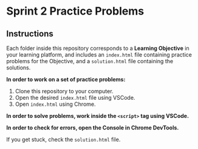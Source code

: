 # Sprint 2 Practice Problems

## Instructions

Each folder inside this repository corresponds to a **Learning Objective** in your learning platform, and includes an `index.html` file containing practice problems for the Objective, and a `solution.html` file containing the solutions.

**In order to work on a set of practice problems:**

1. Clone this repository to your computer.
2. Open the desired `index.html` file using VSCode.
3. Open `index.html` using Chrome.

**In order to solve problems, work inside the `<script>` tag using VSCode.**

**In order to check for errors, open the Console in Chrome DevTools.**

If you get stuck, check the `solution.html` file.
